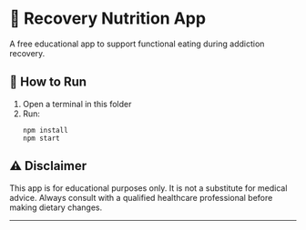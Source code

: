 # 🌿 Recovery Nutrition App

A free educational app to support functional eating during addiction recovery.

## 🚀 How to Run

1. Open a terminal in this folder
2. Run:
   ```
   npm install
   npm start
   ```

## ⚠️ Disclaimer

This app is for educational purposes only. It is not a substitute for medical advice. Always consult with a qualified healthcare professional before making dietary changes.

---
